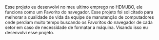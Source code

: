 Esse projeto eu desenvolvi no meu ultimo emprego no HDMJBO, ele funciona como um Favorito do navegador. Esse projeto foi solicitado para melhorar a qualidade de vida da equipe de manutenção de computadores onde perdiam muito tempo buscando os Favoritos do navegador de cada setor em caso de necessidade de formatar a máquina. Visando isso eu desenvolvi esse projeto.
